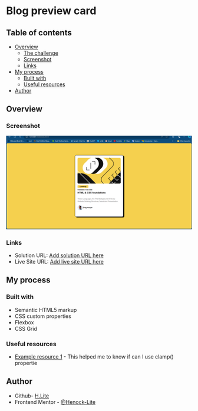 # Blog preview card 

## Table of contents

- [Overview](#overview)
  - [The challenge](#the-challenge)
  - [Screenshot](#screenshot)
  - [Links](#links)
- [My process](#my-process)
  - [Built with](#built-with)
  - [Useful resources](#useful-resources)
- [Author](#author)


## Overview


### Screenshot

![](./assets/images/Screenshot%202024-08-05%20224753.png)


### Links

- Solution URL: [Add solution URL here](https://your-solution-url.com)
- Live Site URL: [Add live site URL here](https://your-live-site-url.com)

## My process

### Built with

- Semantic HTML5 markup
- CSS custom properties
- Flexbox
- CSS Grid



### Useful resources


- [Example resource 1](https://caniuse.com/) - This helped me to know if  can I use clamp() propertie 

## Author

- Github- [H.Lite](https://github.com/Henock-Lite)
- Frontend Mentor - [@Henock-Lite](https://www.frontendmentor.io/profile/yourusername)


